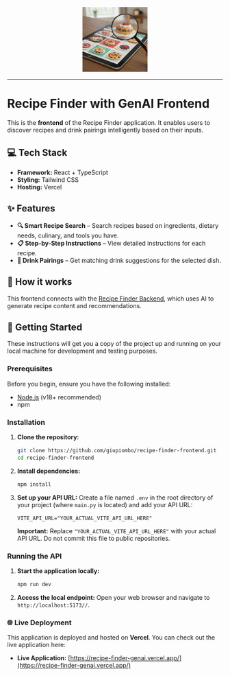<div align=center>
    <img src="./recipe-finder.jpg" alt="Recipe Finder" width="30%" height="30%" />
    <hr>
</div>

# Recipe Finder with GenAI Frontend

This is the **frontend** of the Recipe Finder application. It enables users to discover recipes and drink pairings intelligently based on their inputs.

## 💻 Tech Stack

- **Framework:** React + TypeScript
- **Styling:** Tailwind CSS
- **Hosting:** Vercel

## ✨ Features

- **🔍 Smart Recipe Search** – Search recipes based on ingredients, dietary needs, culinary, and tools you have.
- **📋 Step-by-Step Instructions** – View detailed instructions for each recipe.
- **🍷 Drink Pairings** – Get matching drink suggestions for the selected dish.

## 💭 How it works

This frontend connects with the [Recipe Finder Backend](https://github.com/giupiombo/recipe-finder-backend/blob/main/README.md), which uses AI to generate recipe content and recommendations.

## 🚀 Getting Started

These instructions will get you a copy of the project up and running on your local machine for development and testing purposes.

### Prerequisites

Before you begin, ensure you have the following installed:

- [Node.js](https://nodejs.org/) (v18+ recommended)
- npm

### Installation

1.  **Clone the repository:**

    ```bash
    git clone https://github.com/giupiombo/recipe-finder-frontend.git
    cd recipe-finder-frontend
    ```

2.  **Install dependencies:**

    ```bash
    npm install
    ```

3.  **Set up your API URL:**
    Create a file named `.env` in the root directory of your project (where `main.py` is located) and add your API URL:
    ```dotenv
    VITE_API_URL="YOUR_ACTUAL_VITE_API_URL_HERE"
    ```
    **Important:** Replace `"YOUR_ACTUAL_VITE_API_URL_HERE"` with your actual API URL. Do not commit this file to public repositories.

### Running the API

1.  **Start the application locally:**

    ```bash
    npm run dev
    ```

2.  **Access the local endpoint:**
    Open your web browser and navigate to `http://localhost:5173//`.

### 🌐 Live Deployment

This application is deployed and hosted on **Vercel**. You can check out the live application here:

- **Live Application:** [https://recipe-finder-genai.vercel.app/](https://recipe-finder-genai.vercel.app/)
